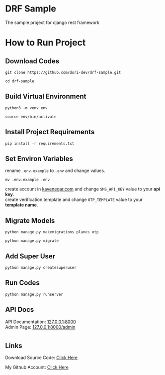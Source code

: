 # DRF Sample

The sample project for django rest framework

#

# How to Run Project

## Download Codes

```
git clone https://github.com/dori-dev/drf-sample.git
```

```
cd drf-sample
```

## Build Virtual Environment

```
python3 -m venv env
```

```
source env/bin/activate
```

## Install Project Requirements

```
pip install -r requirements.txt
```

## Set Environ Variables

rename `.env.example` to `.env` and change values.<br>
```
mv .env.example .env
```
create account in [kavenegar.com](https://kavenegar.com/) and change `SMS_API_KEY` value to your **api key**.<br>
create verification template and change `OTP_TEMPLATE` value to your **template name**.

## Migrate Models

```
python manage.py makemigrations planes otp
```

```
python manage.py migrate
```

## Add Super User

```
python manage.py createsuperuser
```

## Run Codes

```
python manage.py runserver
```

## API Docs

API Documentation: [127.0.0.1:8000](http://127.0.0.1:8000/)<br>
Admin Page: [127.0.0.1:8000/admin](http://127.0.0.1:8000/admin/)

#

## Links

Download Source Code: [Click Here](https://github.com/dori-dev/drf-sample/archive/refs/heads/master.zip)

My Github Account: [Click Here](https://github.com/dori-dev/)
